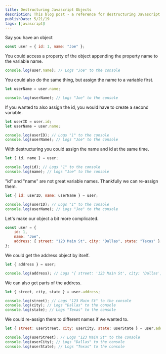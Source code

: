 ```yaml
---
title: Destructuring Javascript Objects
description: This blog post - a reference for destructuring Javascript objects - was originally a GitHub Gist.
publishDate: 5/21/19
tags: [javascript]
---
```


Say you have an object

```js
const user = { id: 1, name: "Joe" };
```

You could access a property of the object appending the property name to the variable name.

```js
console.log(user.name); // Logs "Joe" to the console
```

You could also do the same thing, but assign the name to a variable first.

```js
let userName = user.name;

console.log(userName); // Logs "Joe" to the console
```

If you wanted to also assign the id, you would have to create a second variable.

```js
let userID = user.id;
let userName = user.name;

console.log(userID); // Logs "1" to the console
console.log(userName); // Logs "Joe" to the console
```

With destructuring you could assign the name and id at the same time.

```js
let { id, name } = user;

console.log(id); // Logs "1" to the console
console.log(name); // Logs "Joe" to the console
```

"id" and "name" are not great variable names. Thankfully we can re-assign them.

```js
let { id: userID, name: userName } = user;

console.log(userID); // Logs "1" to the console
console.log(userName); // Logs "Joe" to the console
```

Let's make our object a bit more complicated.

```js
const user = {
	id: 1,
	name: "Joe",
	address: { street: "123 Main St", city: "Dallas", state: "Texas" },
};
```

We could get the address object by itself.

```js
let { address } = user;

console.log(address); // Logs "{ street: '123 Main St', city: 'Dallas', state: 'Texas' }" to the console
```

We can also get parts of the address.

```js
let { street, city, state } = user.address;

console.log(street); // Logs "123 Main St" to the console
console.log(city); // Logs "Dallas" to the console
console.log(state); // Logs "Texas" to the console
```

We could re-assign them to different names if we wanted to.

```js
let { street: userStreet, city: userCity, state: userState } = user.address;

console.log(userStreet); // Logs "123 Main St" to the console
console.log(userCity); // Logs "Dallas" to the console
console.log(userState); // Logs "Texas" to the console
```
